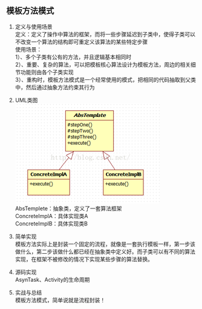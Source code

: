 ## 模板方法模式 ##
1. 定义与使用场景  
  定义：定义了操作中算法的框架，而将一些步骤延迟到子类中，使得子类可以不改变一个算法的结构即可重定义该算法的某些特定步骤  
  使用场景：  
  1）、多个子类有公有的方法，并且逻辑基本相同时  
  2）、重要、复杂的算法，可以把模板核心算法设计为模板方法，周边的相关细节功能则由各个子类实现  
  3）、重构时，模板方法模式是一个经常使用的模式，把相同的代码抽取到父类中，然后通过抽象方法约束其行为  

2. UML类图  
  ![](https://github.com/yqlee/DesignPatternsNotes/blob/master/%E8%AE%BE%E8%AE%A1%E6%A8%A1%E5%BC%8F/UML/14%E3%80%81%E6%A8%A1%E6%9D%BF%E6%96%B9%E6%B3%95%E6%A8%A1%E5%BC%8F.png)  
  AbsTemplete：抽象类，定义了一套算法框架  
  ConcreteImplA：具体实现类A  
  ConcreteImplB：具体实现类B  

3. 简单实现  
  模板方法实际上是封装一个固定的流程，就像是一套执行模板一样，第一步该做什么，第二步该做什么都已经在抽象类中定义好。而子类可以有不同的算法实现，在框架不被修改的情况下实现某些步骤的算法替换。  
 
4. 源码实现  
  AsynTask、Activity的生命周期
5. 实战与总结  
  模板方法模式，简单说就是流程封装！